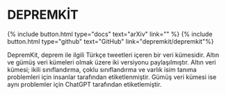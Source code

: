 ---
---

# DEPREMKİT

{% include button.html type="docs" text="arXiv" link="" %} 
{% include button.html type="github" text="GitHub" link="depremkit/depremkit"%}

DepremKit, deprem ile ilgili Türkçe tweetleri içeren bir veri kümesidir. Altın ve gümüş veri kümeleri olmak üzere iki versiyonu paylaşılmıştır. Altın veri kümesi; ikili sınıflandırma, çoklu sınıflandırma ve varlık isim tanıma problemleri için insanlar tarafından etiketlenmiştir. Gümüş veri kümesi ise aynı problemler için ChatGPT tarafından etiketlemiştir.
